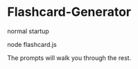 # Flashcard-Generator

normal startup

node flashcard.js

The prompts will walk you through the rest.
